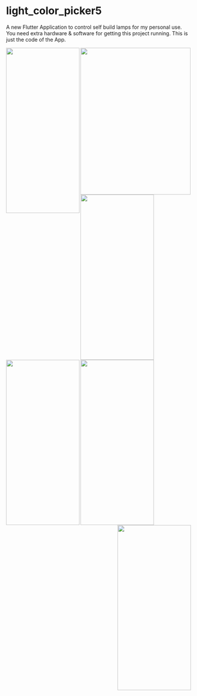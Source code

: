 # light_color_picker5

A new Flutter Application to control self build lamps for my personal use.
You need extra hardware & software for getting this project running. This is just the code of the App.

<img src="https://user-images.githubusercontent.com/51674496/134729746-d6f7c355-361e-4047-852e-8d10a981b9c0.jpg" width="300" height="400">
<img align="left" src="https://user-images.githubusercontent.com/51674496/134730086-30b066b4-487a-433e-a5a4-9309509617ba.png" width="200" height="450">
<img align="left" src="https://user-images.githubusercontent.com/51674496/134730092-3f417d4a-a545-4e44-9ec1-a117515dd69e.png" width="200" height="450">
<img align="left" src="https://user-images.githubusercontent.com/51674496/134730095-f8802ffa-faa8-47f6-ad56-aaa6f56f7cbe.png" width="200" height="450">
<img align="left" src="https://user-images.githubusercontent.com/51674496/134730096-18af494c-6fa3-432b-ae0b-adbb8f2a095f.png" width="200" height="450">
<img align="right" src="https://user-images.githubusercontent.com/51674496/134730097-c7504563-4a74-4d3a-9f6d-b06a6233bd02.png" width="200" height="450">

